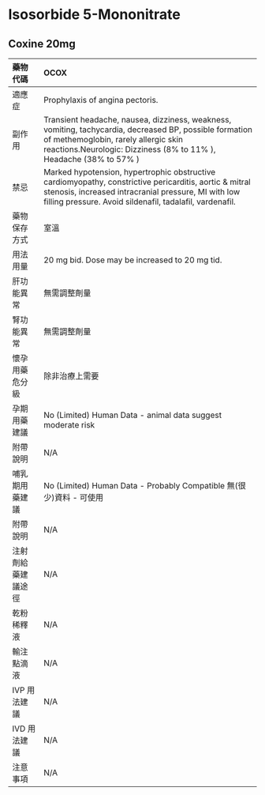 # Isosorbide 5-Mononitrate

## Coxine 20mg

| 藥物代碼           | OCOX                                                                                                                                                                                                                      |
|:-------------------|:--------------------------------------------------------------------------------------------------------------------------------------------------------------------------------------------------------------------------|
| 適應症             | Prophylaxis of angina pectoris.                                                                                                                                                                                           |
| 副作用             | Transient headache, nausea, dizziness, weakness, vomiting, tachycardia, decreased BP, possible formation of methemoglobin, rarely allergic skin reactions.Neurologic: Dizziness (8% to 11% ), Headache (38% to 57% )      |
| 禁忌               | Marked hypotension, hypertrophic obstructive cardiomyopathy, constrictive pericarditis, aortic & mitral stenosis, increased intracranial pressure, MI with low filling pressure. Avoid sildenafil, tadalafil, vardenafil. |
| 藥物保存方式       | 室溫                                                                                                                                                                                                                      |
| 用法用量           | 20 mg bid. Dose may be increased to 20 mg tid.                                                                                                                                                                            |
| 肝功能異常         | 無需調整劑量                                                                                                                                                                                                              |
| 腎功能異常         | 無需調整劑量                                                                                                                                                                                                              |
| 懷孕用藥危分級     | 除非治療上需要                                                                                                                                                                                                            |
| 孕期用藥建議       | No (Limited) Human Data - animal data suggest moderate risk                                                                                                                                                               |
| 附帶說明           | N/A                                                                                                                                                                                                                       |
| 哺乳期用藥建議     | No (Limited) Human Data - Probably Compatible 無(很少)資料 - 可使用                                                                                                                                                       |
| 附帶說明           | N/A                                                                                                                                                                                                                       |
| 注射劑給藥建議途徑 | N/A                                                                                                                                                                                                                       |
| 乾粉稀釋液         | N/A                                                                                                                                                                                                                       |
| 輸注點滴液         | N/A                                                                                                                                                                                                                       |
| IVP 用法建議       | N/A                                                                                                                                                                                                                       |
| IVD 用法建議       | N/A                                                                                                                                                                                                                       |
| 注意事項           | N/A                                                                                                                                                                                                                       |

